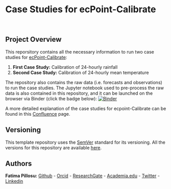 #  Case Studies for ecPoint-Calibrate

<p>&nbsp;</p>  

## Project Overview
This reporsitory contains all the necessary information to run two case studies for [ecPoint-Calibrate](https://github.com/esowc/ecPoint-Calibrate):
1. **First Case Study:** Calibration of 24-hourly rainfall
2. **Second Case Study:** Calibration of 24-hourly mean temperature

The repository also contains the raw data (i.e. forecasts and observations) to run the case studies. The Jupyter notebook used to pre-process the raw data is also contained in this repository, and it can be launched on the browser via Binder (click the badge below):
[![Binder](https://mybinder.org/badge_logo.svg)](https://mybinder.org/v2/gh/FatimaPillosu/ecPointCalibrate_CaseStudy/HEAD)

A more detailed explanation of the case studies for ecpoint-Calibrate can be found in this [Confluence](https://confluence.ecmwf.int/display/ECPTC/ecPoint-Calibrate+Home) page.

## Versioning  
This template repository uses the [SemVer](http://semver.org/) standard for its versioning. All the versions for this repository are available [here](https://github.com/FatimaPillosu/Template_Metview_Python_JupyterNB_Binder/releases). 

## Authors  
**Fatima Pillosu:** [Github](https://github.com/FatimaPillosu) - [Orcid](https://orcid.org/0000-0001-8127-0990) - [ResearchGate](https://www.researchgate.net/profile/Fatima_Pillosu) - [Academia.edu](https://fatimapillosu.academia.edu/research) - [Twitter](https://twitter.com/PillosuFatima) - [Linkedin](https://www.linkedin.com/in/fatima-pillosu-4269b881/)
